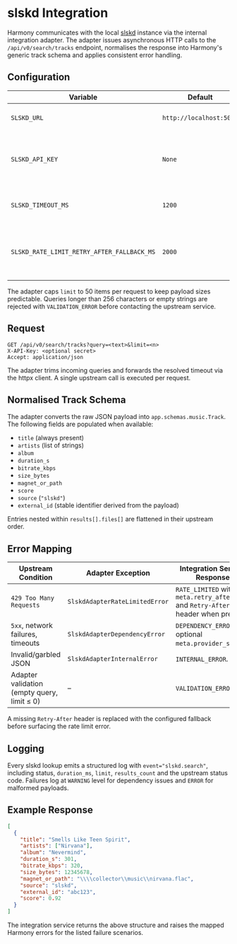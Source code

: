 # slskd Integration

Harmony communicates with the local [slskd](https://github.com/slskd/slskd) instance via the
internal integration adapter. The adapter issues asynchronous HTTP calls to the
`/api/v0/search/tracks` endpoint, normalises the response into Harmony's generic track schema and
applies consistent error handling.

## Configuration

| Variable | Default | Description |
| --- | --- | --- |
| `SLSKD_URL` | `http://localhost:5030` | Base URL of the slskd service. |
| `SLSKD_API_KEY` | `None` | Optional API key presented via the `X-API-Key` header. |
| `SLSKD_TIMEOUT_MS` | `1200` | Hard timeout for upstream requests in milliseconds. |
| `SLSKD_RATE_LIMIT_RETRY_AFTER_FALLBACK_MS` | `2000` | Fallback retry-after hint used when slskd omits the header. |

The adapter caps `limit` to 50 items per request to keep payload sizes predictable. Queries longer
than 256 characters or empty strings are rejected with `VALIDATION_ERROR` before contacting the
upstream service.

## Request

```
GET /api/v0/search/tracks?query=<text>&limit=<n>
X-API-Key: <optional secret>
Accept: application/json
```

The adapter trims incoming queries and forwards the resolved timeout via the httpx client. A single
upstream call is executed per request.

## Normalised Track Schema

The adapter converts the raw JSON payload into `app.schemas.music.Track`. The following fields are
populated when available:

- `title` (always present)
- `artists` (list of strings)
- `album`
- `duration_s`
- `bitrate_kbps`
- `size_bytes`
- `magnet_or_path`
- `score`
- `source` (`"slskd"`)
- `external_id` (stable identifier derived from the payload)

Entries nested within `results[].files[]` are flattened in their upstream order.

## Error Mapping

| Upstream Condition | Adapter Exception | Integration Service Response |
| --- | --- | --- |
| `429 Too Many Requests` | `SlskdAdapterRateLimitedError` | `RATE_LIMITED` with `meta.retry_after_ms` and `Retry-After` header when present. |
| `5xx`, network failures, timeouts | `SlskdAdapterDependencyError` | `DEPENDENCY_ERROR` with optional `meta.provider_status`. |
| Invalid/garbled JSON | `SlskdAdapterInternalError` | `INTERNAL_ERROR`. |
| Adapter validation (empty query, limit ≤ 0) | – | `VALIDATION_ERROR`. |

A missing `Retry-After` header is replaced with the configured fallback before surfacing the rate
limit error.

## Logging

Every slskd lookup emits a structured log with `event="slskd.search"`, including status,
`duration_ms`, `limit`, `results_count` and the upstream status code. Failures log at `WARNING`
level for dependency issues and `ERROR` for malformed payloads.

## Example Response

```json
[
  {
    "title": "Smells Like Teen Spirit",
    "artists": ["Nirvana"],
    "album": "Nevermind",
    "duration_s": 301,
    "bitrate_kbps": 320,
    "size_bytes": 12345678,
    "magnet_or_path": "\\\\collector\\music\\nirvana.flac",
    "source": "slskd",
    "external_id": "abc123",
    "score": 0.92
  }
]
```

The integration service returns the above structure and raises the mapped Harmony errors for the
listed failure scenarios.
